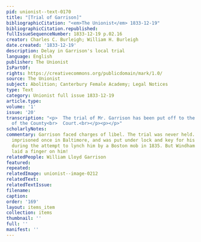 ```yaml
---
pid: unionist--text-0170
title: "[Trial of Garrison]"
bibliographicCitation: "<em>The Unionist</em> 1833-12-19"
bibliographicCitation.republished: 
fullIssueSequenceNumber: 1833-12-19 p.02.16
creator: Charles C. Burleigh; William H. Burleigh
date.created: '1833-12-19'
description: Delay in Garrison's local trial
language: English
publisher: The Unionist
IsPartOf: 
rights: https://creativecommons.org/publicdomain/mark/1.0/
source: The Unionist
subject: Abolition; Canterbury Female Academy; Legal Notices
type: Text
category: Unionist full issue 1833-12-19
article.type: 
volume: '1'
issue: '20'
transcription: "<p>  The trial of Mr. Garrison has been put off to the March session
  of the County<br>  Court.<br></p><p></p>"
scholarlyNotes: 
commentary: Garrison faced charges of libel. The trial was never held. Garrison was
  imprisoned once in Baltimore, and was put under lock and key for his own safety
  during the attempt to lynch him by a Boston mob in 1835. But Windham County never
  laid a finger on him!
relatedPeople: William Lloyd Garrison
featured: 
repeated: 
relatedImage: unionist--image-0212
relatedText: 
relatedTextIssue: 
filename: 
caption: 
order: '169'
layout: items_item
collection: items
thumbnail: ''
full: ''
manifest: ''
---
```

